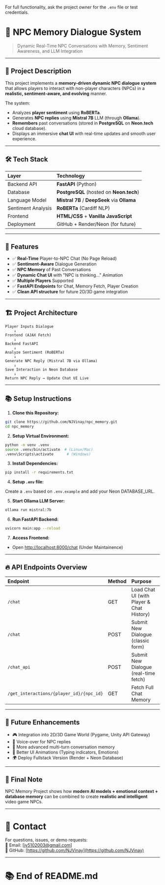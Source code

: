 For full functionality, ask the project owner for the `.env` file or test credentials.


# 🧠 NPC Memory Dialogue System

> Dynamic Real-Time NPC Conversations with Memory, Sentiment Awareness, and LLM Integration

---

## 🚀 Project Description

This project implements a **memory-driven dynamic NPC dialogue system** that allows players to interact with non-player characters (NPCs) in a **realistic, sentiment-aware, and evolving** manner.

The system:
- Analyzes **player sentiment** using **RoBERTa**.
- Generates **NPC replies** using **Mistral 7B** LLM (through **Ollama**).
- **Remembers** past conversations (stored in **PostgreSQL** on **Neon.tech** cloud database).
- Displays an immersive **chat UI** with real-time updates and smooth user experience.

---

## 🛠️ Tech Stack

| Layer | Technology |
|:---|:---|
| Backend API | **FastAPI** (Python) |
| Database | **PostgreSQL** (hosted on **Neon.tech**) |
| Language Model | **Mistral 7B** / **DeepSeek** via **Ollama** |
| Sentiment Analysis | **RoBERTa** (Cardiff NLP) |
| Frontend | **HTML/CSS** + **Vanilla JavaScript** |
| Deployment | GitHub + Render/Neon (for future) |

---

## 📜 Features

- ✅ **Real-Time** Player-to-NPC Chat (No Page Reload)
- ✅ **Sentiment-Aware** Dialogue Generation
- ✅ **NPC Memory** of Past Conversations
- ✅ **Dynamic Chat UI** with "NPC is thinking..." Animation
- ✅ **Multiple Players** Supported
- ✅ **FastAPI Endpoints** for Chat, Memory Fetch, Player Creation
- ✅ **Clean API structure** for future 2D/3D game integration

---

## 🏗️ Project Architecture

```
Player Inputs Dialogue
    ↓
Frontend (AJAX Fetch)
    ↓
Backend FastAPI
    ↓
Analyze Sentiment (RoBERTa)
    ↓
Generate NPC Reply (Mistral 7B via Ollama)
    ↓
Save Interaction in Neon Database
    ↓
Return NPC Reply → Update Chat UI Live
```

---

## 📚 Setup Instructions

1. **Clone this Repository:**

```bash
git clone https://github.com/NJVinay/npc_memory.git
cd npc_memory
```

2. **Setup Virtual Environment:**

```bash
python -m venv .venv
source .venv/bin/activate  # (Linux/Mac)
.venv\Scripts\activate      # (Windows)
```

3. **Install Dependencies:**

```bash
pip install -r requirements.txt
```

4. **Setup `.env` file:**

Create a `.env` based on `.env.example` and add your Neon DATABASE_URL.

5. **Start Ollama LLM Server:**

```bash
ollama run mistral:7b
```

6. **Run FastAPI Backend:**

```bash
uvicorn main:app --reload
```

7. **Access Frontend:**
- Open [http://localhost:8000/chat](http://localhost:8000/)  (Under Maintainence)

---

## 🔥 API Endpoints Overview

| Endpoint | Method | Purpose |
|:---|:---|:---|
| `/chat` | GET | Load Chat UI (with Player & Chat History) |
| `/chat` | POST | Submit New Dialogue (classic form) |
| `/chat_api` | POST | Submit New Dialogue (real-time fetch) |
| `/get_interactions/{player_id}/{npc_id}` | GET | Fetch Full Chat Memory |

---

## 🎯 Future Enhancements

- 🎮 Integration into 2D/3D Game World (Pygame, Unity API Gateway)
- 🎤 Voice-over for NPC replies
- 💬 More advanced multi-turn conversation memory
- 🎨 Better UI Animations (Typing indicators, Emotions)
- 🌍 Deploy Fullstack Version (Render + Neon Database)

---

## 📢 Final Note

NPC Memory Project shows how **modern AI models + emotional context + database memory** can be combined to create **realistic and intelligent** video game NPCs.

---

# 🧠 Contact

For questions, issues, or demo requests:  
📧 Email: [jv5102003@gmail.com]  
🔗 GitHub: [https://github.com/NJVinay](https://github.com/NJVinay)

---

# 📚 End of README.md
